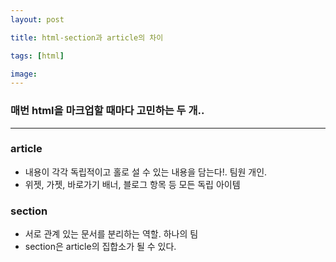 ```yaml
---
layout: post

title: html-section과 article의 차이

tags: [html]

image:
---
```


### 매번 html을 마크업할 때마다 고민하는 두 개..

---

### article

- 내용이 각각 독립적이고 홀로 설 수 있는 내용을 담는다!. 팀원 개인.
- 위젯, 가젯, 바로가기 배너, 블로그 항목 등 모든 독립 아이템

### section

- 서로 관계 있는 문서를 분리하는 역할. 하나의 팀
- section은 article의 집합소가 될 수 있다.
